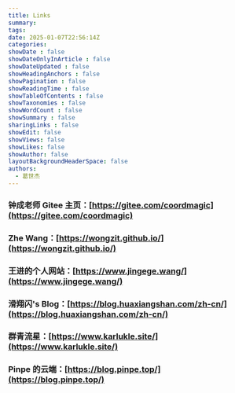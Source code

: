 ```yaml
---
title: Links
summary: 
tags:
date: 2025-01-07T22:56:14Z
categories:
showDate : false
showDateOnlyInArticle : false
showDateUpdated : false
showHeadingAnchors : false
showPagination : false
showReadingTime : false
showTableOfContents : false
showTaxonomies : false 
showWordCount : false
showSummary : false
sharingLinks : false
showEdit: false
showViews: false
showLikes: false
showAuthor: false
layoutBackgroundHeaderSpace: false
authors:
  - 葛世杰
---
```


### 钟成老师 Gitee 主页：[https://gitee.com/coordmagic](https://gitee.com/coordmagic)


### Zhe Wang：[https://wongzit.github.io/](https://wongzit.github.io/)


### 王进的个人网站：[https://www.jingege.wang/](https://www.jingege.wang/)


### 滑翔闪's Blog：[https://blog.huaxiangshan.com/zh-cn/](https://blog.huaxiangshan.com/zh-cn/)


### 群青流星：[https://www.karlukle.site/](https://www.karlukle.site/)


### Pinpe 的云端：[https://blog.pinpe.top/](https://blog.pinpe.top/)



